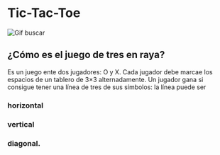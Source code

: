 # Tic-Tac-Toe
![Gif buscar](https://thumbs.gfycat.com/TenderHandmadeCoral-max-1mb.gif)

## ¿Cómo es el juego de tres en raya?
Es un juego ente dos jugadores: O y X.
Cada jugador debe  marcae los espacios de un tablero de 3×3 alternadamente. 
Un jugador gana si consigue tener una línea de tres de sus símbolos:
la línea puede ser 
### horizontal
### vertical 
### diagonal.

